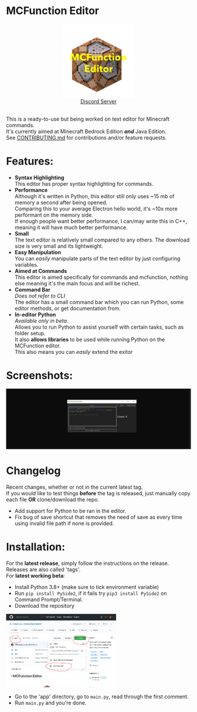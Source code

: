 # MCFunction Editor

<div align="center">
  <img src="https://raw.githubusercontent.com/VideoCarp/mcfunction-editor/main/repo/42F1B69E-6C0E-4E06-903C-E609D94D9245.png" height=200 width=200>
  <br>
  <a href="https://discord.gg/sTUFucA5xU">Discord Server</a>
</div>
<br>

This is a ready-to-use but being worked on text editor for Minecraft commands.<br>
It's currently aimed at Minecraft Bedrock Edition ***and*** Java Edition.<br>
See [CONTRIBUTING.md](https://github.com/VideoCarp/mcfunction-editor/blob/main/CONTRIBUTING.md) for contributions
and/or feature requests.
# Features:
* __Syntax Highlighting__<br>
This editor has proper syntax highlighting for commands.
* __Performance__<br>
Although it's written in Python, this editor still only uses ~15 mb of memory a second after being opened.<br>
Comparing this to your average Electron hello world, it's ~10x more performant on the memory side.<br>
If enough people want better performance, I can/may write this in C++, meaning it will have much better performance.
* __Small__<br>
The text editor is relatively small compared to any others. The download size is very small and its lightweight.
* __Easy Manipulation__<br>
You can *easily* manipulate parts of the text editor by just configuring variables.
* __Aimed at Commands__<br>
This editor is aimed specifically for commands and mcfunction, nothing else meaning it's the main focus and will be richest.
* __Command Bar__<br>
*Does not refer to CLI*<br>
The editor has a small command bar which you can run Python, some editor methods, or get documentation from.<br>
* __In-editor Python__<br>
*Available only in beta.*<br>
Allows you to run Python to assist yourself with certain tasks, such as folder setup.<br>
It also **allows libraries** to be used while running Python on the MCFunction editor.<br>
This also means you can *easily* extend the exitor
# Screenshots:

<img src="https://github.com/VideoCarp/mcfunction-editor/blob/main/repo/img.png?raw=true">

# Changelog
Recent changes, whether or not in the current latest tag.<br>
If you would like to test things **before** the tag is released, just manually copy each file **OR** clone/download the repo.
* Add support for Python to be ran in the editor.
* Fix bug of save shortcut that removes the need of save as every time using invalid file path if none is provided.
# Installation:
For the **latest release**, simply follow the instructions on the release. Releases are also called 'tags'.<br>
For **latest working beta**:
* Install Python 3.8+ (make sure to tick environment variable)
* Run `pip install PySide2`, if it fails try `pip3 install PySide2` on Command Prompt/Terminal.
* Download the repository

<img src="https://raw.githubusercontent.com/VideoCarp/mcfunction-editor/main/repo/6B35181E-CBCF-43CC-A4A9-BA08CCF4D083.jpeg" width=300 height=200>

* Go to the 'app' directory, go to `main.py`, read through the first comment.
* Run `main.py` and you're done.
